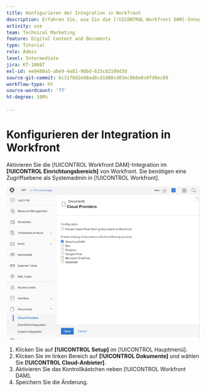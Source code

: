 ```yaml
---
title: Konfigurieren der Integration in Workfront
description: Erfahren Sie, wie Sie die [!UICONTROL Workfront DAM]-Integration auf der Zugriffsebene der Systemadmins aktivieren.
activity: use
team: Technical Marketing
feature: Digital Content and Documents
type: Tutorial
role: Admin
level: Intermediate
jira: KT-10087
exl-id: ee9489a5-abe9-4a81-96bd-625c82189d3d
source-git-commit: 6c31f8d2e98ad8cd1880cd03ec0b0e6c0fd9ec09
workflow-type: ht
source-wordcount: '77'
ht-degree: 100%

---
```


# Konfigurieren der Integration in Workfront

Aktivieren Sie die [!UICONTROL Workfront DAM]-Integration im **[!UICONTROL Einrichtungsbereich]** von Workfront. Sie benötigen eine Zugriffsebene als Systemadmin in [!UICONTROL Workfront].

![Ein Screenshot der Konfigurationsseite für [!UICONTROL Cloud-Anbieter]-](assets/01-configure-the-integration-in-workfront.png)

1. Klicken Sie auf **[!UICONTROL Setup]** im [!UICONTROL Hauptmenü].
1. Klicken Sie im linken Bereich auf **[!UICONTROL Dokumente]** und wählen Sie **[!UICONTROL Cloud-Anbieter]**.
1. Aktivieren Sie das Kontrollkästchen neben [!UICONTROL Workfront DAM].
1. Speichern Sie die Änderung.

<!--
Learn more graphic and documentation article link, below
* Enabling Workfront DAM
 -->
